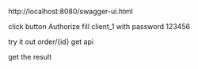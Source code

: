 http://localhost:8080/swagger-ui.html

click button Authorize
fill client_1 with password 123456

try it out 
order/{id}  get api

get the result   